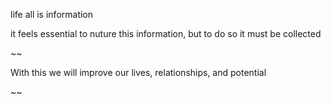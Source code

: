 
life all is information

it feels essential to nuture this information, but to do so it must be collected

~~

With this we will improve our lives, relationships, and potential

~~